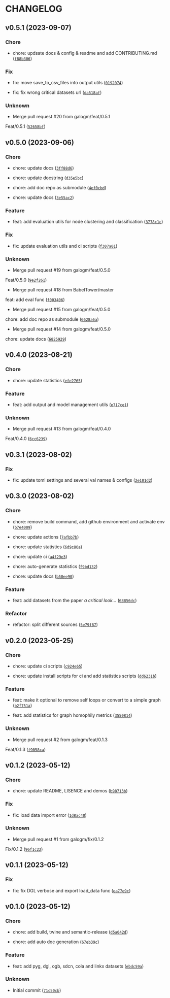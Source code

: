 # CHANGELOG



## v0.5.1 (2023-09-07)

### Chore

* chore: updsate docs &amp; config &amp; readme and add CONTRIBUTING.md ([`f88b306`](https://github.com/galogm/graph_datasets/commit/f88b306f73d5b4c65c3d31abeeffb37716357b76))

### Fix

* fix: move save_to_csv_files into output utils ([`0192074`](https://github.com/galogm/graph_datasets/commit/0192074cae58fe417dbf2806e11edd3d4fc67803))

* fix: fix wrong critical datasets url ([`da518af`](https://github.com/galogm/graph_datasets/commit/da518afe2045111dd4edb634c1e6c719d3edb65c))

### Unknown

* Merge pull request #20 from galogm/feat/0.5.1

Feat/0.5.1 ([`52658bf`](https://github.com/galogm/graph_datasets/commit/52658bfbeb16f4d17b0d65c3277fe381cfe8bd12))


## v0.5.0 (2023-09-06)

### Chore

* chore: update docs ([`3ff88d6`](https://github.com/galogm/graph_datasets/commit/3ff88d6fc07bbfb8a82c2b777afc6ef201835922))

* chore: update docstring ([`d35e5bc`](https://github.com/galogm/graph_datasets/commit/d35e5bc5937c507907975f6d3b1c4cf88d332670))

* chore: add doc repo as submodule ([`4ef0cbd`](https://github.com/galogm/graph_datasets/commit/4ef0cbd62feeb4b5eadbacff95128deae344b530))

* chore: update docs ([`3e55ac2`](https://github.com/galogm/graph_datasets/commit/3e55ac27314e76a46cad9b398ef164d741af7f8c))

### Feature

* feat: add evaluation utils for node clustering and classification ([`3778c1c`](https://github.com/galogm/graph_datasets/commit/3778c1c0b8321e00aa492e58804c418baa789a79))

### Fix

* fix: update evaluation utils and ci scripts ([`f307a01`](https://github.com/galogm/graph_datasets/commit/f307a01720f0fafc341da937b67adc7b9da3dca2))

### Unknown

* Merge pull request #19 from galogm/feat/0.5.0

Feat/0.5.0 ([`9e2f261`](https://github.com/galogm/graph_datasets/commit/9e2f26165241b8daaf565a36365e90de885d8ceb))

* Merge pull request #18 from BabelTower/master

feat: add eval func ([`f003406`](https://github.com/galogm/graph_datasets/commit/f003406bf2c65a83b43d7c8a3c59d93c1be6b65d))

* Merge pull request #15 from galogm/feat/0.5.0

chore: add doc repo as submodule ([`6628a6a`](https://github.com/galogm/graph_datasets/commit/6628a6a116570064a80d751604071cf371af18c5))

* Merge pull request #14 from galogm/feat/0.5.0

chore: update docs ([`6825929`](https://github.com/galogm/graph_datasets/commit/6825929f9a00e1a653451f9fa0d60fe0c0ac9665))


## v0.4.0 (2023-08-21)

### Chore

* chore: update statistics ([`efe2765`](https://github.com/galogm/graph_datasets/commit/efe2765c4f75e7f89f7e696cc101d417e7f6b8d8))

### Feature

* feat: add output and model management utils ([`e717ce1`](https://github.com/galogm/graph_datasets/commit/e717ce103de562758179466048fff3b068ef84dc))

### Unknown

* Merge pull request #13 from galogm/feat/0.4.0

Feat/0.4.0 ([`6cc6239`](https://github.com/galogm/graph_datasets/commit/6cc623905ffb49fa9fe1c12552af53d34c69e88d))


## v0.3.1 (2023-08-02)

### Fix

* fix: update toml settings and several val names &amp; configs ([`2e101d2`](https://github.com/galogm/graph_datasets/commit/2e101d2b3a018c08d99374e6b0ee67c5cca706ea))


## v0.3.0 (2023-08-02)

### Chore

* chore: remove build command, add github environment and activate env ([`b7e4009`](https://github.com/galogm/graph_datasets/commit/b7e4009c4d9a90ca74211348af7c31d375d2b76d))

* chore: update actions ([`7afbb7b`](https://github.com/galogm/graph_datasets/commit/7afbb7b20bc149f8c31945cd2b40fc42d4a84cea))

* chore: update statistics ([`6d9c80a`](https://github.com/galogm/graph_datasets/commit/6d9c80a9e9204bbe3c5a735ab589041c1d524496))

* chore: update ci ([`a4f29e3`](https://github.com/galogm/graph_datasets/commit/a4f29e37d0646865e81404839a2ac2e75824cce8))

* chore: auto-generate statistics ([`f9bd132`](https://github.com/galogm/graph_datasets/commit/f9bd1322d245c1699cf89b5a4ab586adbd9423e4))

* chore: update docs ([`b50ee90`](https://github.com/galogm/graph_datasets/commit/b50ee90bb8debba293e47d32b7afd0124d07187a))

### Feature

* feat: add datasets from the paper *a critical look...* ([`68856dc`](https://github.com/galogm/graph_datasets/commit/68856dc39ea3b91afeef282cc7ad0ff4258f2c1d))

### Refactor

* refactor: split different sources ([`5e79f87`](https://github.com/galogm/graph_datasets/commit/5e79f8704eabf61c8131d7f04ca305ea2a7fd24c))


## v0.2.0 (2023-05-25)

### Chore

* chore: update ci scripts ([`c924e65`](https://github.com/galogm/graph_datasets/commit/c924e65a9fcfee37708bb8cc53de7b12e0138781))

* chore: update install scripts for ci and add statistics scripts ([`dd6231b`](https://github.com/galogm/graph_datasets/commit/dd6231bdf059e8eb5600418dc873e068d08a75cf))

### Feature

* feat: make it optional to remove self loops or convert to a simple graph ([`b2f751a`](https://github.com/galogm/graph_datasets/commit/b2f751add66597548863671f012c4cc428bcab17))

* feat: add statistics for graph homophily metrics ([`3550814`](https://github.com/galogm/graph_datasets/commit/3550814fc17341e9b9b21bbef33be3cd173b3627))

### Unknown

* Merge pull request #2 from galogm/feat/0.1.3

Feat/0.1.3 ([`f9058ca`](https://github.com/galogm/graph_datasets/commit/f9058ca294eeabfefec7f3066e04a5e5e460ae37))


## v0.1.2 (2023-05-12)

### Chore

* chore: update README, LISENCE and demos ([`b98713b`](https://github.com/galogm/graph_datasets/commit/b98713b861fe259160587c06c95559dc6a6baaaa))

### Fix

* fix: load data import error ([`1d8ac40`](https://github.com/galogm/graph_datasets/commit/1d8ac4045cad4ff662cd67e7c51f7befbc1cf061))

### Unknown

* Merge pull request #1 from galogm/fix/0.1.2

Fix/0.1.2 ([`96f1c22`](https://github.com/galogm/graph_datasets/commit/96f1c226c8c11cdccdb36d2b303bb887b47acac7))


## v0.1.1 (2023-05-12)

### Fix

* fix: fix DGL verbose and export load_data func ([`ea77e9c`](https://github.com/galogm/graph_datasets/commit/ea77e9ce6efc3deb871a90fcf3cb461340310ba6))


## v0.1.0 (2023-05-12)

### Chore

* chore: add build, twine and semantic-release ([`d5a042d`](https://github.com/galogm/graph_datasets/commit/d5a042d40e8d01c8f7f96623c68eb29f138a968c))

* chore: add auto doc generation ([`67eb39c`](https://github.com/galogm/graph_datasets/commit/67eb39c8f184db5c1ab33b0f9ea57ef4ef04396f))

### Feature

* feat: add pyg, dgl, ogb, sdcn, cola and linkx datasets ([`ebdc59a`](https://github.com/galogm/graph_datasets/commit/ebdc59ab6c3d27230f157291cb07a1baa619cf93))

### Unknown

* Initial commit ([`71c50cb`](https://github.com/galogm/graph_datasets/commit/71c50cb1d707640e309c1589157cf88d3c04a358))
